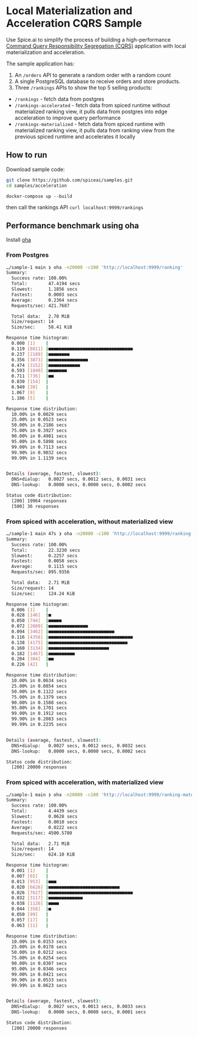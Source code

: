 # Local Materialization and Acceleration CQRS Sample

Use Spice.ai to simplify the process of building a high-performance [Command Query Responsibility Segregation (CQRS)](https://microservices.io/patterns/data/cqrs.html) application with local materialization and acceleration.

The sample application has:

1. An `/orders` API to generate a random order with a random count
2. A single PostgreSQL database to receive orders and store products.
3. Three `/rankings` APIs to show the top 5 selling products:

- `/rankings` - fetch data from postgres
- `/rankings-accelerated` - fetch data from spiced runtime without materialized ranking view, it pulls data from postgres into edge acceleration to improve query performance
- `/rankings-materialized` - fetch data from spiced runtime with materialized ranking view, it pulls data from ranking view from the previous spiced runtime and accelerates it locally

## How to run

Download sample code:
```bash
git clone https://github.com/spiceai/samples.git
cd samples/acceleration
```

`docker-compose up --build`

then call the rankings API
`curl localhost:9999/rankings`

## Performance benchmark using oha

Install [oha](https://docs.rs/crate/oha/latest)

### From Postgres

```bash
…/sample-1 main ❯ oha -n20000 -c100 'http://localhost:9999/ranking'
Summary:
  Success rate: 100.00%
  Total:        47.4194 secs
  Slowest:      1.1856 secs
  Fastest:      0.0003 secs
  Average:      0.2364 secs
  Requests/sec: 421.7687

  Total data:   2.70 MiB
  Size/request: 14
  Size/sec:     58.41 KiB

Response time histogram:
  0.000 [1]    |
  0.119 [8011] |■■■■■■■■■■■■■■■■■■■■■■■■■■■■■■■■
  0.237 [2189] |■■■■■■■■
  0.356 [3873] |■■■■■■■■■■■■■■■
  0.474 [3152] |■■■■■■■■■■■■
  0.593 [1840] |■■■■■■■
  0.711 [736]  |■■
  0.830 [154]  |
  0.949 [30]   |
  1.067 [9]    |
  1.186 [5]    |

Response time distribution:
  10.00% in 0.0029 secs
  25.00% in 0.0523 secs
  50.00% in 0.2186 secs
  75.00% in 0.3927 secs
  90.00% in 0.4981 secs
  95.00% in 0.5898 secs
  99.00% in 0.7113 secs
  99.90% in 0.9032 secs
  99.99% in 1.1139 secs


Details (average, fastest, slowest):
  DNS+dialup:   0.0027 secs, 0.0012 secs, 0.0031 secs
  DNS-lookup:   0.0000 secs, 0.0000 secs, 0.0002 secs

Status code distribution:
  [200] 19964 responses
  [500] 36 responses
```

### From spiced with acceleration, without materialized view

```bash
…/sample-1 main 47s ❯ oha -n20000 -c100 'http://localhost:9999/ranking-accelerated'
Summary:
  Success rate: 100.00%
  Total:        22.3230 secs
  Slowest:      0.2257 secs
  Fastest:      0.0058 secs
  Average:      0.1115 secs
  Requests/sec: 895.9356

  Total data:   2.71 MiB
  Size/request: 14
  Size/sec:     124.24 KiB

Response time histogram:
  0.006 [1]    |
  0.028 [146]  |■
  0.050 [744]  |■■■■■
  0.072 [2089] |■■■■■■■■■■■■■■■
  0.094 [3462] |■■■■■■■■■■■■■■■■■■■■■■■■■
  0.116 [4356] |■■■■■■■■■■■■■■■■■■■■■■■■■■■■■■■■
  0.138 [4175] |■■■■■■■■■■■■■■■■■■■■■■■■■■■■■■
  0.160 [3134] |■■■■■■■■■■■■■■■■■■■■■■■
  0.182 [1467] |■■■■■■■■■■
  0.204 [384]  |■■
  0.226 [42]   |

Response time distribution:
  10.00% in 0.0634 secs
  25.00% in 0.0854 secs
  50.00% in 0.1122 secs
  75.00% in 0.1379 secs
  90.00% in 0.1588 secs
  95.00% in 0.1701 secs
  99.00% in 0.1912 secs
  99.90% in 0.2083 secs
  99.99% in 0.2235 secs


Details (average, fastest, slowest):
  DNS+dialup:   0.0027 secs, 0.0012 secs, 0.0032 secs
  DNS-lookup:   0.0000 secs, 0.0000 secs, 0.0002 secs

Status code distribution:
  [200] 20000 responses
```

### From spiced with acceleration, with materialized view

```bash
…/sample-1 main ❯ oha -n20000 -c100 'http://localhost:9999/ranking-materialized'
Summary:
  Success rate: 100.00%
  Total:        4.4439 secs
  Slowest:      0.0628 secs
  Fastest:      0.0010 secs
  Average:      0.0222 secs
  Requests/sec: 4500.5780

  Total data:   2.71 MiB
  Size/request: 14
  Size/sec:     624.10 KiB

Response time histogram:
  0.001 [1]    |
  0.007 [65]   |
  0.013 [953]  |■■■
  0.020 [6626] |■■■■■■■■■■■■■■■■■■■■■■■■■■■
  0.026 [7627] |■■■■■■■■■■■■■■■■■■■■■■■■■■■■■■■■
  0.032 [3117] |■■■■■■■■■■■■■
  0.038 [1126] |■■■■
  0.044 [358]  |■
  0.050 [99]   |
  0.057 [17]   |
  0.063 [11]   |

Response time distribution:
  10.00% in 0.0153 secs
  25.00% in 0.0178 secs
  50.00% in 0.0212 secs
  75.00% in 0.0254 secs
  90.00% in 0.0307 secs
  95.00% in 0.0346 secs
  99.00% in 0.0421 secs
  99.90% in 0.0533 secs
  99.99% in 0.0623 secs


Details (average, fastest, slowest):
  DNS+dialup:   0.0027 secs, 0.0013 secs, 0.0033 secs
  DNS-lookup:   0.0000 secs, 0.0000 secs, 0.0001 secs

Status code distribution:
  [200] 20000 responses
```
